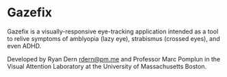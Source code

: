 # Gazefix

Gazefix is a visually-responsive eye-tracking application intended as a tool to relive symptoms of amblyopia (lazy eye), strabismus (crossed eyes), and even ADHD.

Developed by Ryan Dern <rdern@pm.me> and Professor Marc Pomplun in the Visual Attention Laboratory at the University of Massachusetts Boston.
